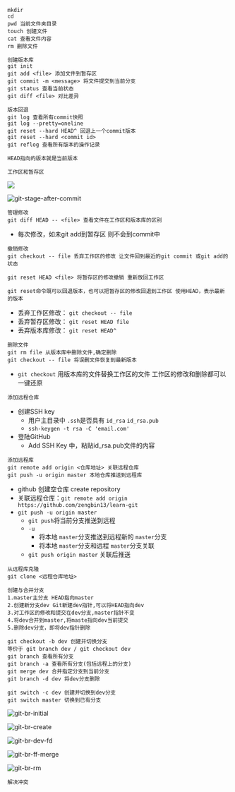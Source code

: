 ```
mkdir 
cd 
pwd 当前文件夹目录
touch 创建文件
cat 查看文件内容
rm 删除文件
```

```
创建版本库
git init 
git add <file> 添加文件到暂存区
git commit -m <message> 将文件提交到当前分支
git status 查看当前状态 
git diff <file> 对比差异
```

```
版本回退
git log 查看所有commit快照
git log --pretty=oneline
git reset --hard HEAD^ 回退上一个commit版本
git reset --hard <commit id>
git reflog 查看所有版本的操作记录

HEAD指向的版本就是当前版本
```

```
工作区和暂存区
```

![](https://static.liaoxuefeng.com/files/attachments/919020037470528/0)

![git-stage-after-commit](https://www.liaoxuefeng.com/files/attachments/919020100829536/0)



```
管理修改
git diff HEAD -- <file> 查看文件在工作区和版本库的区别
```

- 每次修改，如未git add到暂存区 则不会到commit中



```
撤销修改
git checkout -- file 丢弃工作区的修改 让文件回到最近的git commit 或git add的状态

git reset HEAD <file> 将暂存区的修改撤销 重新放回工作区

git reset命令既可以回退版本，也可以把暂存区的修改回退到工作区 使用HEAD，表示最新的版本
```

- 丢弃工作区修改： `git checkout -- file`
- 丢弃暂存区修改： `git reset HEAD file`
- 丢弃版本库修改： `git reset HEAD^`



```
删除文件
git rm file 从版本库中删除文件,确定删除
git checkout -- file 将误删文件恢复到最新版本
```

- `git checkout` 用版本库的文件替换工作区的文件 工作区的修改和删除都可以一键还原



```
添加远程仓库
```

- 创建SSH key
  - 用户主目录中 `.ssh`是否具有 `id_rsa` `id_rsa.pub`
  - `ssh-keygen -t rsa -C 'email.com'`
- 登陆GitHub
  - Add SSH Key 中，粘贴id_rsa.pub文件的内容



```
添加远程库
git remote add origin <仓库地址> 关联远程仓库
git push -u origin master 本地仓库推送到远程库
```

-   github 创建空仓库 create repository
- 关联远程仓库：`git remote add origin https://github.com/zengbin13/learn-git`
- `git push -u origin master`
  - `git push`将当前分支推送到远程
  - `-u` 
    - 将本地 `master`分支推送到远程新的 `master`分支  
    - 将本地 `master`分支和远程 `master`分支关联
  - `git push origin master` 关联后推送



```
从远程库克隆
git clone <远程仓库地址>
```



```
创建与合并分支
1.master主分支 HEAD指向master
2.创建新分支dev Git新建dev指针,可以将HEAD指向dev
3.对工作区的修改和提交在dev分支,master指针不变
4.将dev合并到master,将maste指向dev当前提交
5.删除dev分支，即将dev指针删除

git checkout -b dev 创建并切换分支
等价于 git branch dev / git checkout dev
git branch 查看所有分支
git branch -a 查看所有分支(包括远程上的分支)
git merge dev 合并指定分支到当前分支
git branch -d dev 将dev分支删除

git switch -c dev 创建并切换到dev分支
git switch master 切换到已有分支
```

![git-br-initial](https://www.liaoxuefeng.com/files/attachments/919022325462368/0)

![git-br-create](https://www.liaoxuefeng.com/files/attachments/919022363210080/l)

![git-br-dev-fd](https://www.liaoxuefeng.com/files/attachments/919022387118368/l)

![git-br-ff-merge](https://www.liaoxuefeng.com/files/attachments/919022412005504/0)

![git-br-rm](https://www.liaoxuefeng.com/files/attachments/919022479428512/0)

```
解决冲突

```

